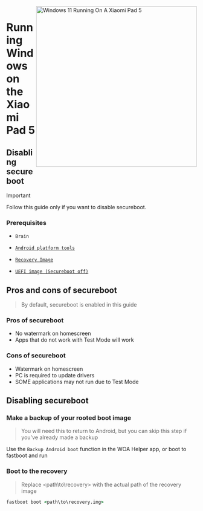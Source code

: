 <img align="right" src="https://raw.githubusercontent.com/erdilS/Port-Windows-11-Xiaomi-Pad-5/main/nabu.png" width="425" alt="Windows 11 Running On A Xiaomi Pad 5">


# Running Windows on the Xiaomi Pad 5

## Disabling secureboot
> [!Important]
> Follow this guide only if you want to disable secureboot.

### Prerequisites
- ```Brain```

- [```Android platform tools```](https://developer.android.com/studio/releases/platform-tools)

- [```Recovery Image```](https://github.com/erdilS/Port-Windows-11-Xiaomi-Pad-5/releases/download/1.0/recovery.img)

- [```UEFI image (Secureboot off)```](https://github.com/erdilS/Port-Windows-11-Xiaomi-Pad-5/releases/download/UEFI/uefi-noSB-v2.img)

## Pros and cons of secureboot
> By default, secureboot is enabled in this guide

### Pros of secureboot
- No watermark on homescreen
- Apps that do not work with Test Mode will work

### Cons of secureboot
- Watermark on homescreen
- PC is required to update drivers
- SOME applications may not run due to Test Mode

## Disabling secureboot

### Make a backup of your rooted boot image
> You will need this to return to Android, but you can skip this step if you've already made a backup

Use the `Backup Android boot` function in the WOA Helper app, or boot to fastboot and run

### Boot to the recovery
> Replace <path\to\recovery> with the actual path of the recovery image
```cmd
fastboot boot <path\to\recovery.img>
```

### 



















